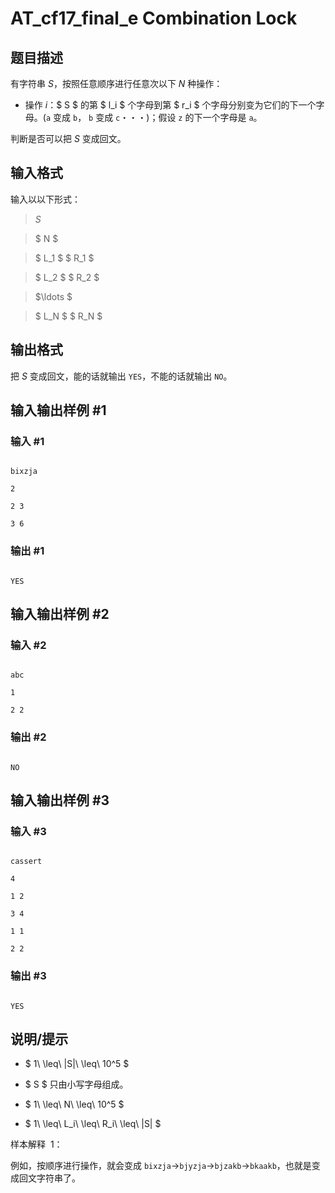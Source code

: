 # AT_cf17_final_e Combination Lock

## 题目描述

有字符串 $S$，按照任意顺序进行任意次以下 $N$ 种操作：

- 操作 $i$：$ S $ 的第 $ l_i $ 个字母到第 $ r_i $ 个字母分别变为它们的下一个字母。(`a` 变成 `b`， `b` 变成 `c`・・・)；假设 `z` 的下一个字母是 `a`。

判断是否可以把 $S$ 变成回文。

## 输入格式

输入以以下形式：

> $S$ 
>
> $ N $
>
> $ L_1 $ $ R_1 $
>
> $ L_2 $ $ R_2 $
>
> $\ldots $
>
> $ L_N $ $ R_N $

## 输出格式

把 $S$ 变成回文，能的话就输出 `YES`，不能的话就输出 `NO`。

## 输入输出样例 #1

### 输入 #1

```
bixzja
2
2 3
3 6
```

### 输出 #1

```
YES
```

## 输入输出样例 #2

### 输入 #2

```
abc
1
2 2
```

### 输出 #2

```
NO
```

## 输入输出样例 #3

### 输入 #3

```
cassert
4
1 2
3 4
1 1
2 2
```

### 输出 #3

```
YES
```

## 说明/提示

- $ 1\ \leq\ |S|\ \leq\ 10^5 $
- $ S $ 只由小写字母组成。
- $ 1\ \leq\ N\ \leq\ 10^5 $
- $ 1\ \leq\ L_i\ \leq\ R_i\ \leq\ |S| $

样本解释 $\ 1$：

例如，按顺序进行操作，就会变成 `bixzja`→`bjyzja`→`bjzakb`→`bkaakb`，也就是变成回文字符串了。